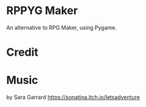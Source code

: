 # RPPYG Maker

An alternative to RPG Maker, using Pygame.

# Credit

# Music
by Sara Garrard https://sonatina.itch.io/letsadventure
